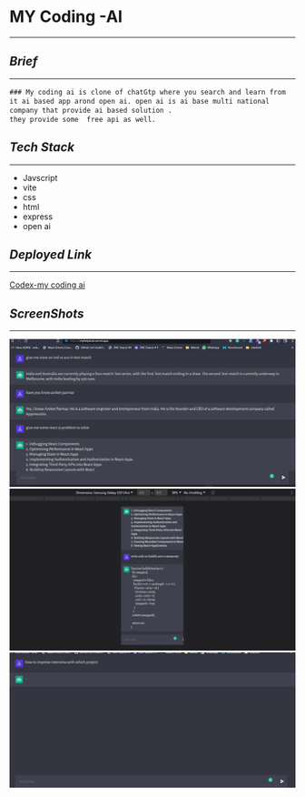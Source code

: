# **MY Coding -AI**
-------------------

## _Brief_
----------

    ### My coding ai is clone of chatGtp where you search and learn from it ai based app arond open ai. open ai is ai base multi national company that provide ai based solution .
    they provide some  free api as well.


## _Tech Stack_
---------------

- Javscript
- vite
- css
- html
- express
- open ai 

## _Deployed Link_
------------------

[Codex-my coding ai](https://myhelperai.vercel.app "versel link")


## _ScreenShots_
----------------

![home](client/assets/home.png)
![responsive](client/assets/resposive.png)
![client](client/assets/serach.jpg.png)
